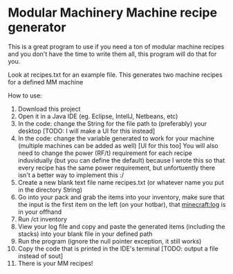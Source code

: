 # Modular Machinery Machine recipe generator

This is a great program to use if you need a ton of modular machine recipes and you don't have the time to write them all, this program will do that for you.

Look at recipes.txt for an example file. This generates two machine recipes for a defined MM machine

How to use:
1. Download this project
2. Open it in a Java IDE (eg. Eclipse, IntellJ, Netbeans, etc)
3. In the code: change the String for the file path to (preferably) your desktop [TODO: I will make a UI for this instead]
4. In the code: change the variable generated to work for your machine (multiple machines can be added as well) [UI for this too] You will also need to change the power (RF/t) requirement for each recipe induvidually (but you can define the default) because I wrote this so that every recipe has the same power requirement, but unfortuently there isn't a better way to implement this :/
5. Create a new blank text file name recipes.txt (or whatever name you put in the directory String)
6. Go into your pack and grab the items into your inventory, 
  make sure that the input is the first item on the left (on your hotbar), that <minecraft:log> is in your offhand
7. Run /ct inventory
8. View your log file and copy and paste the generated items (including the stacks) into your blank file in your defined path
9. Run the program (ignore the null pointer exception, it still works)
10. Copy the code that is printed in the IDE's terminal [TODO: output a file instead of sout]
11. There is your MM recipes!
